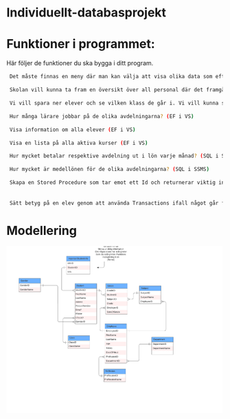 # Individuellt-databasprojekt

# Funktioner i programmet:


Här följer de funktioner du ska bygga i ditt program.

```bash
 Det måste finnas en meny där man kan välja att visa olika data som efterfrågas av skolan. (Console)
````
```bash
 Skolan vill kunna ta fram en översikt över all personal där det framgår namn och vilka befattningar de har samt hur många år de har arbetat på skolan. Administratören vill också ha möjlighet att spara ner ny personal. (SQL i SSMS)
````
```bash
 Vi vill spara ner elever och se vilken klass de går i. Vi vill kunna spara ner betyg för en elev i varje kurs de läst och vi vill kunna se vilken lärare som satt betyget. Betyg ska också ha ett datum då de satts. (SQL i SSMS)
```
```bash
 Hur många lärare jobbar på de olika avdelningarna? (EF i VS)
````
```bash
 Visa information om alla elever (EF i VS)
````
```bash
 Visa en lista på alla aktiva kurser (EF i VS)
````
```bash
 Hur mycket betalar respektive avdelning ut i lön varje månad? (SQL i SSMS)
````
```bash
 Hur mycket är medellönen för de olika avdelningarna? (SQL i SSMS)
```
```bash
 Skapa en Stored Procedure som tar emot ett Id och returnerar viktig information om den elev som är registrerad med aktuellt Id. (SQL i SSMS)
 ````
```bash

 Sätt betyg på en elev genom att använda Transactions ifall något går fel. (SQL i SSMS)
 ```

 # Modellering 
 
 
 ![TestImage](https://github.com/KennyLindblom/Individuellt-databasprojekt/blob/master/Individuella%20Projekt%20DB%20.png)

